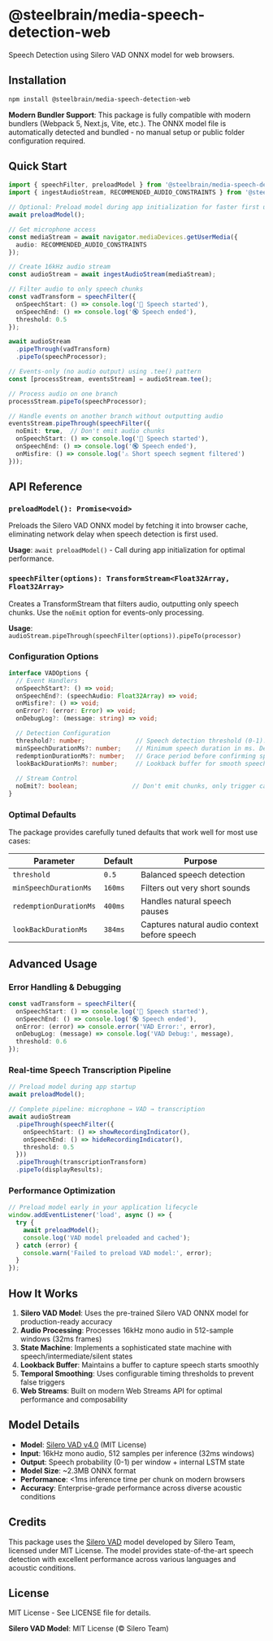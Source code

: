 # @steelbrain/media-speech-detection-web

Speech Detection using Silero VAD ONNX model for web browsers.

## Installation

```bash
npm install @steelbrain/media-speech-detection-web
```

**Modern Bundler Support**: This package is fully compatible with modern bundlers (Webpack 5, Next.js, Vite, etc.). The ONNX model file is automatically detected and bundled - no manual setup or public folder configuration required.

## Quick Start

```typescript
import { speechFilter, preloadModel } from '@steelbrain/media-speech-detection-web';
import { ingestAudioStream, RECOMMENDED_AUDIO_CONSTRAINTS } from '@steelbrain/media-ingest-audio';

// Optional: Preload model during app initialization for faster first use
await preloadModel();

// Get microphone access
const mediaStream = await navigator.mediaDevices.getUserMedia({
  audio: RECOMMENDED_AUDIO_CONSTRAINTS
});

// Create 16kHz audio stream
const audioStream = await ingestAudioStream(mediaStream);

// Filter audio to only speech chunks
const vadTransform = speechFilter({
  onSpeechStart: () => console.log('🎤 Speech started'),
  onSpeechEnd: () => console.log('🔇 Speech ended'),
  threshold: 0.5
});

await audioStream
  .pipeThrough(vadTransform)
  .pipeTo(speechProcessor);

// Events-only (no audio output) using .tee() pattern
const [processStream, eventsStream] = audioStream.tee();

// Process audio on one branch
processStream.pipeTo(speechProcessor);

// Handle events on another branch without outputting audio
eventsStream.pipeThrough(speechFilter({
  noEmit: true,  // Don't emit audio chunks
  onSpeechStart: () => console.log('🎤 Speech started'),
  onSpeechEnd: () => console.log('🔇 Speech ended'),
  onMisfire: () => console.log('⚠️ Short speech segment filtered')
}));
```

## API Reference

### `preloadModel(): Promise<void>`

Preloads the Silero VAD ONNX model by fetching it into browser cache, eliminating network delay when speech detection is first used.

**Usage**: `await preloadModel()` - Call during app initialization for optimal performance.

### `speechFilter(options): TransformStream<Float32Array, Float32Array>`

Creates a TransformStream that filters audio, outputting only speech chunks. Use the `noEmit` option for events-only processing.

**Usage**: `audioStream.pipeThrough(speechFilter(options)).pipeTo(processor)`

### Configuration Options

```typescript
interface VADOptions {
  // Event Handlers
  onSpeechStart?: () => void;
  onSpeechEnd?: (speechAudio: Float32Array) => void;
  onMisfire?: () => void;
  onError?: (error: Error) => void;
  onDebugLog?: (message: string) => void;

  // Detection Configuration
  threshold?: number;              // Speech detection threshold (0-1). Default: 0.5
  minSpeechDurationMs?: number;    // Minimum speech duration in ms. Default: 160ms
  redemptionDurationMs?: number;   // Grace period before confirming speech end. Default: 400ms
  lookBackDurationMs?: number;     // Lookback buffer for smooth speech start. Default: 384ms
  
  // Stream Control
  noEmit?: boolean;               // Don't emit chunks, only trigger callbacks. Default: false
}
```

### Optimal Defaults

The package provides carefully tuned defaults that work well for most use cases:

| Parameter | Default | Purpose |
|-----------|---------|---------|
| `threshold` | `0.5` | Balanced speech detection |
| `minSpeechDurationMs` | `160ms` | Filters out very short sounds |
| `redemptionDurationMs` | `400ms` | Handles natural speech pauses |
| `lookBackDurationMs` | `384ms` | Captures natural audio context before speech |

## Advanced Usage

### Error Handling & Debugging

```typescript
const vadTransform = speechFilter({
  onSpeechStart: () => console.log('🎤 Speech started'),
  onSpeechEnd: () => console.log('🔇 Speech ended'),
  onError: (error) => console.error('VAD Error:', error),
  onDebugLog: (message) => console.log('VAD Debug:', message),
  threshold: 0.6
});
```

### Real-time Speech Transcription Pipeline

```typescript
// Preload model during app startup
await preloadModel();

// Complete pipeline: microphone → VAD → transcription
await audioStream
  .pipeThrough(speechFilter({
    onSpeechStart: () => showRecordingIndicator(),
    onSpeechEnd: () => hideRecordingIndicator(),
    threshold: 0.5
  }))
  .pipeThrough(transcriptionTransform)
  .pipeTo(displayResults);
```

### Performance Optimization

```typescript
// Preload model early in your application lifecycle
window.addEventListener('load', async () => {
  try {
    await preloadModel();
    console.log('VAD model preloaded and cached');
  } catch (error) {
    console.warn('Failed to preload VAD model:', error);
  }
});
```

## How It Works

1. **Silero VAD Model**: Uses the pre-trained Silero VAD ONNX model for production-ready accuracy
2. **Audio Processing**: Processes 16kHz mono audio in 512-sample windows (32ms frames)
3. **State Machine**: Implements a sophisticated state machine with speech/intermediate/silent states
4. **Lookback Buffer**: Maintains a buffer to capture speech starts smoothly
5. **Temporal Smoothing**: Uses configurable timing thresholds to prevent false triggers
6. **Web Streams**: Built on modern Web Streams API for optimal performance and composability

## Model Details

- **Model**: [Silero VAD v4.0](https://github.com/snakers4/silero-vad) (MIT License)
- **Input**: 16kHz mono audio, 512 samples per inference (32ms windows)
- **Output**: Speech probability (0-1) per window + internal LSTM state
- **Model Size**: ~2.3MB ONNX format
- **Performance**: <1ms inference time per chunk on modern browsers
- **Accuracy**: Enterprise-grade performance across diverse acoustic conditions

## Credits

This package uses the [Silero VAD](https://github.com/snakers4/silero-vad) model developed by Silero Team, licensed under MIT License. The model provides state-of-the-art speech detection with excellent performance across various languages and acoustic conditions.

## License

MIT License - See LICENSE file for details.

**Silero VAD Model**: MIT License (© Silero Team)
